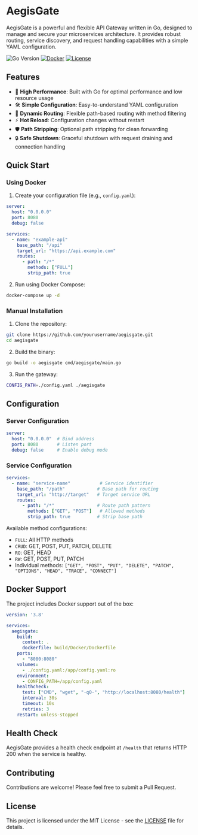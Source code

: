 # AegisGate

AegisGate is a powerful and flexible API Gateway written in Go, designed to manage and secure your microservices architecture. It provides robust routing, service discovery, and request handling capabilities with a simple YAML configuration.

![Go Version](https://img.shields.io/badge/Go-1.23+-00ADD8?style=flat&logo=go)
[![Docker](https://img.shields.io/badge/Docker-Available-2496ED?style=flat&logo=docker)](https://hub.docker.com/r/yourusername/aegisgate)
[![License](https://img.shields.io/badge/License-MIT-yellow.svg)](https://opensource.org/licenses/MIT)

## Features

- 🚀 **High Performance**: Built with Go for optimal performance and low resource usage
- 🛠 **Simple Configuration**: Easy-to-understand YAML configuration
- 🔄 **Dynamic Routing**: Flexible path-based routing with method filtering
- ⚡ **Hot Reload**: Configuration changes without restart
- 🛡 **Path Stripping**: Optional path stripping for clean forwarding
- 🔒 **Safe Shutdown**: Graceful shutdown with request draining and connection handling

## Quick Start

### Using Docker

1. Create your configuration file (e.g., `config.yaml`):

```yaml
server:
  host: "0.0.0.0"
  port: 8080
  debug: false

services:
  - name: "example-api"
    base_path: "/api"
    target_url: "https://api.example.com"
    routes:
      - path: "/*"
        methods: ["FULL"]
        strip_path: true
```

2. Run using Docker Compose:

```bash
docker-compose up -d
```

### Manual Installation

1. Clone the repository:
```bash
git clone https://github.com/yourusername/aegisgate.git
cd aegisgate
```

2. Build the binary:
```bash
go build -o aegisgate cmd/aegisgate/main.go
```

3. Run the gateway:
```bash
CONFIG_PATH=./config.yaml ./aegisgate
```

## Configuration

### Server Configuration

```yaml
server:
  host: "0.0.0.0"  # Bind address
  port: 8080       # Listen port
  debug: false     # Enable debug mode
```

### Service Configuration

```yaml
services:
  - name: "service-name"           # Service identifier
    base_path: "/path"            # Base path for routing
    target_url: "http://target"   # Target service URL
    routes:
      - path: "/*"                # Route path pattern
        methods: ["GET", "POST"]   # Allowed methods
        strip_path: true          # Strip base path
```

Available method configurations:
- `FULL`: All HTTP methods
- `CRUD`: GET, POST, PUT, PATCH, DELETE
- `RO`: GET, HEAD
- `RW`: GET, POST, PUT, PATCH
- Individual methods: `["GET", "POST", "PUT", "DELETE", "PATCH", "OPTIONS", "HEAD", "TRACE", "CONNECT"]`

## Docker Support

The project includes Docker support out of the box:

```yaml
version: '3.8'

services:
  aegisgate:
    build:
      context: .
      dockerfile: build/Docker/Dockerfile
    ports:
      - "8080:8080"
    volumes:
      - ./config.yaml:/app/config.yaml:ro
    environment:
      - CONFIG_PATH=/app/config.yaml
    healthcheck:
      test: ["CMD", "wget", "-qO-", "http://localhost:8080/health"]
      interval: 30s
      timeout: 10s
      retries: 3
    restart: unless-stopped
```

## Health Check

AegisGate provides a health check endpoint at `/health` that returns HTTP 200 when the service is healthy.

## Contributing

Contributions are welcome! Please feel free to submit a Pull Request.

## License

This project is licensed under the MIT License - see the [LICENSE](LICENSE) file for details. 